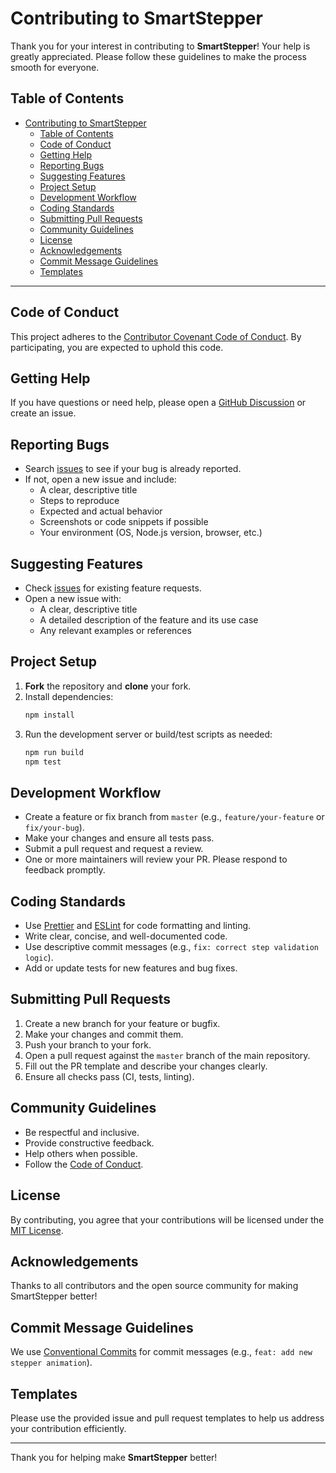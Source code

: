 # Contributing to SmartStepper

Thank you for your interest in contributing to **SmartStepper**! Your help is greatly appreciated. Please follow these guidelines to make the process smooth for everyone.

## Table of Contents
- [Contributing to SmartStepper](#contributing-to-smartstepper)
  - [Table of Contents](#table-of-contents)
  - [Code of Conduct](#code-of-conduct)
  - [Getting Help](#getting-help)
  - [Reporting Bugs](#reporting-bugs)
  - [Suggesting Features](#suggesting-features)
  - [Project Setup](#project-setup)
  - [Development Workflow](#development-workflow)
  - [Coding Standards](#coding-standards)
  - [Submitting Pull Requests](#submitting-pull-requests)
  - [Community Guidelines](#community-guidelines)
  - [License](#license)
  - [Acknowledgements](#acknowledgements)
  - [Commit Message Guidelines](#commit-message-guidelines)
  - [Templates](#templates)

---

## Code of Conduct
This project adheres to the [Contributor Covenant Code of Conduct](CODE_OF_CONDUCT.md). By participating, you are expected to uphold this code.

## Getting Help
If you have questions or need help, please open a [GitHub Discussion](https://github.com/Miladxsar23/smartstepper/discussions) or create an issue.

## Reporting Bugs
- Search [issues](https://github.com/Miladxsar23/smartstepper/issues) to see if your bug is already reported.
- If not, open a new issue and include:
  - A clear, descriptive title
  - Steps to reproduce
  - Expected and actual behavior
  - Screenshots or code snippets if possible
  - Your environment (OS, Node.js version, browser, etc.)

## Suggesting Features
- Check [issues](https://github.com/Miladxsar23/smartstepper/issues) for existing feature requests.
- Open a new issue with:
  - A clear, descriptive title
  - A detailed description of the feature and its use case
  - Any relevant examples or references

## Project Setup
1. **Fork** the repository and **clone** your fork.
2. Install dependencies:
   ```bash
   npm install
   ```
3. Run the development server or build/test scripts as needed:
   ```bash
   npm run build
   npm test
   ```

## Development Workflow
- Create a feature or fix branch from `master` (e.g., `feature/your-feature` or `fix/your-bug`).
- Make your changes and ensure all tests pass.
- Submit a pull request and request a review.
- One or more maintainers will review your PR. Please respond to feedback promptly.

## Coding Standards
- Use [Prettier](https://prettier.io/) and [ESLint](https://eslint.org/) for code formatting and linting.
- Write clear, concise, and well-documented code.
- Use descriptive commit messages (e.g., `fix: correct step validation logic`).
- Add or update tests for new features and bug fixes.

## Submitting Pull Requests
1. Create a new branch for your feature or bugfix.
2. Make your changes and commit them.
3. Push your branch to your fork.
4. Open a pull request against the `master` branch of the main repository.
5. Fill out the PR template and describe your changes clearly.
6. Ensure all checks pass (CI, tests, linting).

## Community Guidelines
- Be respectful and inclusive.
- Provide constructive feedback.
- Help others when possible.
- Follow the [Code of Conduct](https://opensource.guide/code-of-conduct/).

## License
By contributing, you agree that your contributions will be licensed under the [MIT License](../LICENSE).

## Acknowledgements
Thanks to all contributors and the open source community for making SmartStepper better!

## Commit Message Guidelines
We use [Conventional Commits](https://www.conventionalcommits.org/) for commit messages (e.g., `feat: add new stepper animation`).

## Templates
Please use the provided issue and pull request templates to help us address your contribution efficiently.

---

Thank you for helping make **SmartStepper** better! 
